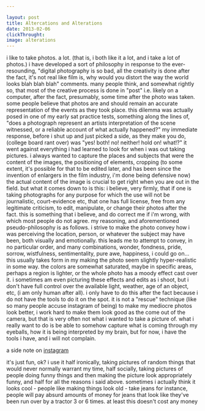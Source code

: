 ```yaml
---

layout: post
title: Altercations and Alterations
date: 2013-02-06
clickThrought:
image: alterations
---
```



i like to take photos. a lot. (that is, i both like it a lot, and i take a lot of photos.) i have developed a sort of philosophy in response to the ever-resounding, "digital photography is so bad, all the creativity is done after the fact, it's not real like film is, why would you distort the way the world looks blah blah blah" comments. many people think, and somewhat rightly so, that most of the creative process is done in "post" i.e. likely on a computer, after the fact, presumably, some time after the photo was taken. some people believe that photos are and should remain an accurate representation of the events as they took place. this dilemma was actually posed in one of my early sat practice tests, something along the lines of, "does a photograph represent an artists interpretation of the scene witnessed, or a reliable account of what actually happened?" my immediate response, before i shut up and just picked a side, as they make you do, (college board rant over) was "yes! both! no! neither! hold on! what!?" it went against everything i had learned to look for when i was out taking pictures. i always wanted to capture the places and subjects that were the content of the images, the positioning of elements, cropping (to some extent, it's possible for that to be edited later, and has been since the invention of enlargers in the film industry, i'm done being defensive now) the actual content of the image is crucial to get right when you are out in the field. but what it comes down to is this: i believe, very firmly, that if one is taking photographs for any purpose for which the use will not be journalistic, court-evidence etc, that one has full license, free from any legitimate criticism, to edit, manipulate, or change their photos after the fact. this is something that i believe, and do correct me if i'm wrong, with which most people do not agree. my reasoning, and aforementioned pseudo-philosophy is as follows. i strive to make the photo convey how i was perceiving the location, person, or whatever the subject may have been, both visually and emotionally. this leads me to attempt to convey, in no particular order, and many combinations, wonder, fondness, pride, sorrow, wistfulness, sentimentality, pure awe, happiness, i could go on… this usually takes form in my making the photo seem slightly hyper-realistic in some way. the colors are somewhat saturated, maybe in specific areas, perhaps a region is lighter, or the whole photo has a moody effect cast over it. i sometimes am even picturing these effects and edits as i shoot, but i don't have full control over the available light, weather, age of an object, etc, (i am only human after all). i only have to do this after the fact because i do not have the tools to do it on the spot. it is not a "rescue" technique (like so many people accuse instagram of being) to make my mediocre photos look better, i work hard to make them look good as the come out of the camera, but that is very often not what i wanted to take a picture of. what i really want to do is be able to somehow capture what is coming through my eyeballs, how it is being interpreted by my brain, but for now, i have the tools i have, and i will not complain.

a side note on [instagram](http://www.instagram.com)

it's just fun, ok? i use it half ironically, taking pictures of random things that would never normally warrant my time, half socially, taking pictures of people doing funny things and then making the picture look appropriately funny, and half for all the reasons i said above. sometimes i actually think it looks cool - people like making things look old - take jeans for instance, people will pay absurd amounts of money for jeans that look like they've been run over by a tractor 3 or 6 times. at least this doesn't cost any money

